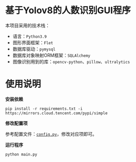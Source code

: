 # 基于Yolov8的人数识别GUI程序

本项目采用的技术栈：
- 语言：`Python3.9`
- 图形界面框架：`Flet`
- 数据库驱动：`pymysql`
- 数据库对象映射ORM框架：`SQLAlchemy`
- 图像识别用到的库：`opencv-python`、`pillow`、`ultralytics`

# 使用说明

**安装依赖**

```shell
pip install -r requirements.txt -i https://mirrors.cloud.tencent.com/pypi/simple
```

**修改配置项**

参考配置文件：[`config.py`](./config.py)，修改对应项即可。

**运行程序**

```shell
python main.py
```
